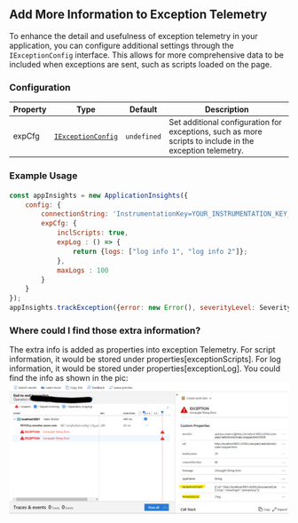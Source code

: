 ## Add More Information to Exception Telemetry

To enhance the detail and usefulness of exception telemetry in your application, you can configure additional settings through the `IExceptionConfig` interface. This allows for more comprehensive data to be included when exceptions are sent, such as scripts loaded on the page.

### Configuration

| Property | Type | Default | Description |
| --- | --- | --- | --- |
| expCfg | [`IExceptionConfig`](https://github.com/microsoft/ApplicationInsights-JS/blob/main/shared/AppInsightsCommon/src/Interfaces/IExceptionTelemetry.ts) | `undefined` | Set additional configuration for exceptions, such as more scripts to include in the exception telemetry. |

### Example Usage
```js
const appInsights = new ApplicationInsights({
    config: {
        connectionString: 'InstrumentationKey=YOUR_INSTRUMENTATION_KEY_GOES_HERE',
        expCfg: {
            inclScripts: true,
            expLog : () => {
                return {logs: ["log info 1", "log info 2"]};
            },
            maxLogs : 100
        }
    }
});
appInsights.trackException({error: new Error(), severityLevel: SeverityLevel.Critical});
```

### Where could I find those extra information?
The extra info is added as properties into exception Telemetry.
For script information, it would be stored under properties[exceptionScripts].
For log information, it would be stored under properties[exceptionLog].
You could find the info as shown in the pic:
![alt text](./img/exceptionTelemetry.png)